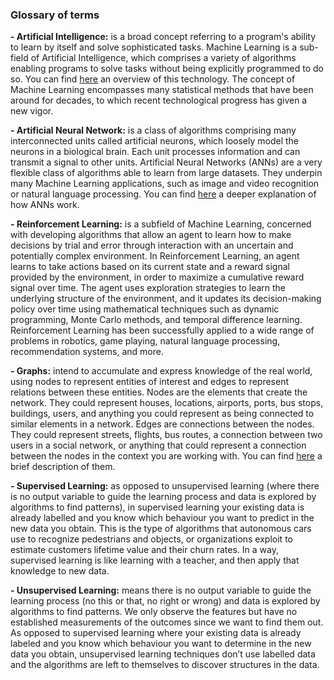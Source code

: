### Glossary of terms

**- Artificial Intelligence:** is a broad concept referring to a program's ability to learn by itself and solve sophisticated tasks. Machine Learning is a sub-field of Artificial Intelligence, which comprises a variety of algorithms enabling programs to solve tasks without being explicitly programmed to do so. You can find [here](https://www.youtube.com/watch?v=f_uwKZIAeM0) an overview of this technology. The concept of Machine Learning encompasses many statistical methods that have been around for decades, to which recent technological progress has given a new vigor.

**- Artificial Neural Network:** is a class of algorithms comprising many interconnected units called artificial neurons, which loosely model the neurons in a biological brain. Each unit processes information and can transmit a signal to other units. Artificial Neural Networks (ANNs) are a very flexible class of algorithms able to learn from large datasets. They underpin many Machine Learning applications, such as image and video recognition or natural language processing. You can find [here](https://www.youtube.com/watch?v=aircAruvnKk&list=PLZHQObOWTQDNU6R1_67000Dx_ZCJB-3pi&index=3) a deeper explanation of how ANNs work.

**- Reinforcement Learning:** is a subfield of Machine Learning, concerned with developing algorithms that allow an agent to learn how to make decisions by trial and error through interaction with an uncertain and potentially complex environment. In Reinforcement Learning, an agent learns to take actions based on its current state and a reward signal provided by the environment, in order to maximize a cumulative reward signal over time. The agent uses exploration strategies to learn the underlying structure of the environment, and it updates its decision-making policy over time using mathematical techniques such as dynamic programming, Monte Carlo methods, and temporal difference learning. Reinforcement Learning has been successfully applied to a wide range of problems in robotics, game playing, natural language processing, recommendation systems, and more.

**- Graphs:** intend to accumulate and express knowledge of the real world, using nodes to represent entities of interest and edges to represent relations between these entities. Nodes are the elements that create the network. They could represent houses, locations, airports, ports, bus stops, buildings, users, and anything you could represent as being connected to similar elements in a network. Edges are connections between the nodes. They could represent streets, flights, bus routes, a connection between two users in a social network, or anything that could represent a connection between the nodes in the context you are working with. You can find [here](https://medium.com/@lopezyse/your-guide-to-graphs-7e36d122c38c) a brief description of them.

**- Supervised Learning:** as opposed to unsupervised learning (where there is no output variable to guide the learning process and data is explored by algorithms to find patterns), in supervised learning your existing data is already labelled and you know which behaviour you want to predict in the new data you obtain. This is the type of algorithms that autonomous cars use to recognize pedestrians and objects, or organizations exploit to estimate customers lifetime value and their churn rates.
In a way, supervised learning is like learning with a teacher, and then apply that knowledge to new data.

**- Unsupervised Learning:**  means there is no output variable to guide the learning process (no this or that, no right or wrong) and data is explored by algorithms to find patterns. We only observe the features but have no established measurements of the outcomes since we want to find them out. As opposed to supervised learning where your existing data is already labeled and you know which behaviour you want to determine in the new data you obtain, unsupervised learning techniques don’t use labelled data and the algorithms are left to themselves to discover structures in the data.
